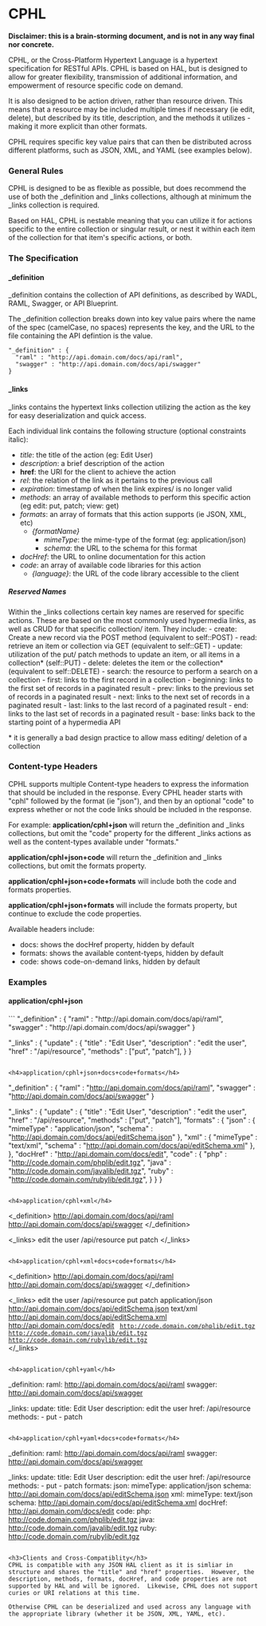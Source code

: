 CPHL
====

<b>Disclaimer: this is a brain-storming document, and is not in any way final nor concrete.</b>

CPHL, or the Cross-Platform Hypertext Language is a hypertext specification for RESTful APIs.  CPHL is based on HAL, but is designed to allow for greater flexibility, transmission of additional information, and empowerment of resource specific code on demand.

It is also designed to be action driven, rather than resource driven.  This means that a resource may be included multiple times if necessary (ie edit, delete), but described by its title, description, and the methods it utilizes - making it more explicit than other formats.

CPHL requires specific key value pairs that can then be distributed across different platforms, such as JSON, XML, and YAML (see examples below).

<h3>General Rules</h3>
CPHL is designed to be as flexible as possible, but does recommend the use of both the _definition and _links collections, although at minimum the _links collection is required.

Based on HAL, CPHL is nestable meaning that you can utilize it for actions specific to the entire collection or singular result, or nest it within each item of the collection for that item's specific actions, or both.


<h3>The Specification</h3>
<h4>_definition</h4>
_definition contains the collection of API definitions, as described by WADL, RAML, Swagger, or API Blueprint.

The _definition collection breaks down into key value pairs where the name of the spec (camelCase, no spaces) represents the key, and the URL to the file containing the API defintion is the value.

```
"_definition" : {
  "raml" : "http://api.domain.com/docs/api/raml",
  "swagger" : "http://api.domain.com/docs/api/swagger"
}
```

<h4>_links</h4>
_links contains the hypertext links collection utilizing the action as the key for easy deserialization and quick access.

Each individual link contains the following structure (optional constraints italic):
- *title*: the title of the action (eg: Edit User)
- *description*: a brief description of the action
- <b>href</b>: the URI for the client to achieve the action
- *rel*: the relation of the link as it pertains to the previous call
- *expiration*: timestamp of when the link expires/ is no longer valid
- *methods*: an array of available methods to perform this specific action (eg edit: put, patch; view: get)
- *formats*: an array of formats that this action supports (ie JSON, XML, etc)
  - *{formatName}*
    - *mimeType*: the mime-type of the format (eg: application/json)
    - *schema*: the URL to the schema for this format
- *docHref*: the URL to online documentation for this action
- *code*: an array of available code libraries for this action
  - *{language}*: the URL of the code library accessible to the client
  
<h5>Reserved Names</h5>
Within the _links collections certain key names are reserved for specific actions.  These are based on the most commonly used hypermedia links, as well as CRUD for that specific collection/ item.  They include:
- create: Create a new record via the POST method (equivalent to self::POST)
- read: retrieve an item or collection via GET (equivalent to self::GET)
- update: utilization of the put/ patch methods to update an item, or all items in a collection* (self::PUT)
- delete: deletes the item or the collection* (equivalent to self::DELETE)
- search: the resource to perform a search on a collection
- first: links to the first record in a collection
- beginning: links to the first set of records in a paginated result
- prev: links to the previous set of records in a paginated result
- next: links to the next set of records in a paginated result
- last: links to the last record of a paginated result
- end: links to the last set of records in a paginated result
- base: links back to the starting point of a hypermedia API
  
\* it is generally a bad design practice to allow mass editing/ deletion of a collection


<h3>Content-type Headers</h3>
CPHL supports multiple Content-type headers to express the information that should be included in the response.  Every CPHL header starts with "cphl" followed by the format (ie "json"), and then by an optional "code" to express whether or not the code links should be included in the response.

For example:
<b>application/cphl+json</b> will return the _definition and _links collections, but omit the "code" property for the different _links actions as well as the content-types available under "formats."

<b>application/cphl+json+code</b> will return the _definition and _links collections, but omit the formats property.

<b>application/cphl+json+code+formats</b> will include both the code and formats properties.

<b>application/cphl+json+formats</b> will include the formats property, but continue to exclude the code properties.

Available headers include:
- docs: shows the docHref property, hidden by default
- formats: shows the available content-tyeps, hidden by default
- code: shows code-on-demand links, hidden by default

<h3>Examples</h3>
<h4>application/cphl+json</h4>
```
"_definition" : {
  "raml" : "http://api.domain.com/docs/api/raml",
  "swagger" : "http://api.domain.com/docs/api/swagger"
}
 
"_links" : {
  "update" : {
    "title" : "Edit User",
    "description" : "edit the user",
    "href" : "/api/resource",
    "methods" : ["put", "patch"],
  }
}
```

<h4>application/cphl+json+docs+code+formats</h4>
```
"_definition" : {
  "raml" : "http://api.domain.com/docs/api/raml",
  "swagger" : "http://api.domain.com/docs/api/swagger"
}
 
"_links" : {
  "update" : {
    "title" : "Edit User",
    "description" : "edit the user",
    "href" : "/api/resource",
    "methods" : ["put", "patch"],
    "formats" : {
        "json" : {
          "mimeType" : "application/json",
          "schema" : "http://api.domain.com/docs/api/editSchema.json"
        },
        "xml" : {
          "mimeType" : "text/xml",
          "schema" : "http://api.domain.com/docs/api/editSchema.xml"
        },
    },
    "docHref" : "http://api.domain.com/docs/edit",
    "code" : {
        "php" : "http://code.domain.com/phplib/edit.tgz",
        "java" : "http://code.domain.com/javalib/edit.tgz",
        "ruby" : "http://code.domain.com/rubylib/edit.tgz",
    }
  }
}
```

<h4>application/cphl+xml</h4>
```
<_definition>
  <raml>http://api.domain.com/docs/api/raml</raml>
  <swagger>http://api.domain.com/docs/api/swagger</swagger>
</_definition>
 
<_links>
  <update>
    <title>Edit User</title>
    <description>edit the user</description>
    <href>/api/resource</href>
    <methods>put</methods>
    <methods>patch</methods>
  </update>
</_links>
```

<h4>application/cphl+xml+docs+code+formats</h4>
```
<_definition>
  <raml>http://api.domain.com/docs/api/raml</raml>
  <swagger>http://api.domain.com/docs/api/swagger</swagger>
</_definition>
 
<_links>
  <update>
    <title>Edit User</title>
    <description>edit the user</description>
    <href>/api/resource</href>
    <methods>put</methods>
    <methods>patch</methods>
    <formats>
      <json>
        <mimeType>application/json</mimeType>
        <schema>http://api.domain.com/docs/api/editSchema.json</schema>
      </json>
      <xml>
        <mimeType>text/xml</mimeType>
        <schema>http://api.domain.com/docs/api/editSchema.xml</schema>
      </xml>
    </formats>
    <docHref>http://api.domain.com/docs/edit</docHref>
    <code>
      <php>http://code.domain.com/phplib/edit.tgz</php>
      <java>http://code.domain.com/javalib/edit.tgz</java>
      <ruby>http://code.domain.com/rubylib/edit.tgz</ruby>
    </code>
  </update>
</_links>
```

<h4>application/cphl+yaml</h4>
```
_definition:
  raml: http://api.domain.com/docs/api/raml
  swagger: http://api.domain.com/docs/api/swagger
    
_links:
  update:
    title: Edit User
    description: edit the user
    href: /api/resource
    methods:
      - put
      - patch
```

<h4>application/cphl+yaml+docs+code+formats</h4>
```
_definition:
  raml: http://api.domain.com/docs/api/raml
  swagger: http://api.domain.com/docs/api/swagger
    
_links:
  update:
    title: Edit User
    description: edit the user
    href: /api/resource
    methods:
      - put
      - patch
    formats:
      json:
        mimeType: application/json
        schema: http://api.domain.com/docs/api/editSchema.json
      xml:
        mimeType: text/json
        schema: http://api.domain.com/docs/api/editSchema.xml
    docHref: http://api.domain.com/docs/edit
    code:
      php: http://code.domain.com/phplib/edit.tgz
      java: http://code.domain.com/javalib/edit.tgz
      ruby: http://code.domain.com/rubylib/edit.tgz
```

<h3>Clients and Cross-Compatiblity</h3>
CPHL is compatible with any JSON HAL client as it is simliar in structure and shares the "title" and "href" properties.  However, the description, methods, formats, docHref, and code properties are not supported by HAL and will be ignored.  Likewise, CPHL does not support curies or URI relations at this time.

Otherwise CPHL can be deserialized and used across any language with the appropriate library (whether it be JSON, XML, YAML, etc).
